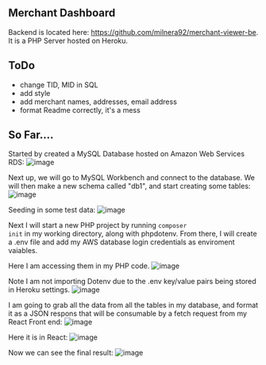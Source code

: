 ## Merchant Dashboard
Backend is located here: https://github.com/milnera92/merchant-viewer-be. It is a PHP Server hosted on Heroku.

## ToDo
- change TID, MID in SQL 
- add style
- add merchant names, addresses, email address
- format Readme correctly, it's a mess

## So Far....

Started by created a MySQL Database hosted on Amazon Web Services RDS:
![image](https://user-images.githubusercontent.com/95140821/222036055-c6e3ee06-937c-4172-acd1-c1ccc94e382a.png)

Next up, we will go to MySQL Workbench and connect to the database.
We will then make a new schema called "db1", and start creating some tables:
![image](https://user-images.githubusercontent.com/95140821/222036218-187d5145-2bab-4320-985e-f43cafad6b12.png)

Seeding in some test data:
![image](https://user-images.githubusercontent.com/95140821/222036266-23b43589-c628-4c60-acf5-1399595187c5.png)

Next I will start a new PHP project by running <code>composer init</code> in my working directory, along with phpdotenv. From there, I will create a .env file and add my AWS database login credentials as enviroment vaiables.

Here I am accessing them in my PHP code. 
![image](https://user-images.githubusercontent.com/95140821/222036750-0060e1af-4cc1-48d3-8997-61b3af4df96c.png)

Note I am not importing Dotenv due to the .env key/value pairs being stored in Heroku settings.
![image](https://user-images.githubusercontent.com/95140821/222036928-8dd8e140-def4-4537-b583-d4d113ca64dd.png)

I am going to grab all the data from all the tables in my database, and format it as a JSON respons that will be consumable by a fetch request from my React Front end:
![image](https://user-images.githubusercontent.com/95140821/222037056-f9df5ee7-f231-4472-a253-02b33f593005.png)

Here it is in React:
![image](https://user-images.githubusercontent.com/95140821/222037117-d6f6dc9b-3d60-406e-83ab-670c3a6492b7.png)

Now we can see the final result:
![image](https://user-images.githubusercontent.com/95140821/222037158-d0792060-eb40-4a88-9574-17cdfc04153e.png)



